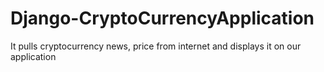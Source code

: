 # Django-CryptoCurrencyApplication
It pulls cryptocurrency news, price from internet and displays it on our application
